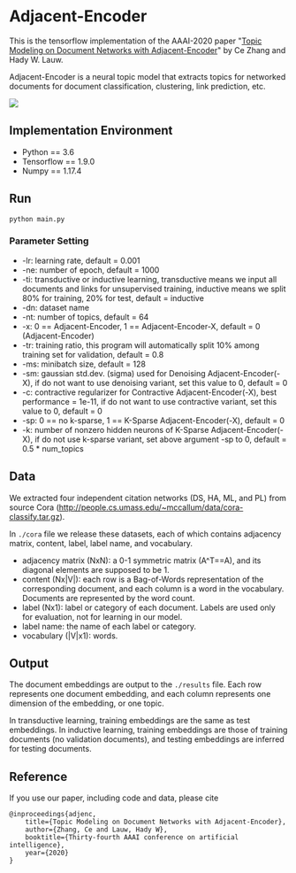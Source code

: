 # Adjacent-Encoder
This is the tensorflow implementation of the AAAI-2020 paper "[Topic Modeling on Document Networks with Adjacent-Encoder](/figure/AAAI20-Adjacent-Encoder.pdf)" by Ce Zhang and Hady W. Lauw.

Adjacent-Encoder is a neural topic model that extracts topics for networked documents for document classification, clustering, link prediction, etc.

![](/figure/model_comparison.jpg)

## Implementation Environment
- Python == 3.6
- Tensorflow == 1.9.0
- Numpy == 1.17.4

## Run
`python main.py`

### Parameter Setting
- -lr: learning rate, default = 0.001
- -ne: number of epoch, default = 1000
- -ti: transductive or inductive learning, transductive means we input all documents and links for unsupervised training, inductive means we split 80% for training, 20% for test, default = inductive
- -dn: dataset name
- -nt: number of topics, default = 64
- -x: 0 == Adjacent-Encoder, 1 == Adjacent-Encoder-X, default = 0 (Adjacent-Encoder)
- -tr: training ratio, this program will automatically split 10% among training set for validation, default = 0.8
- -ms: minibatch size, default = 128
- -sm: gaussian std.dev. (sigma) used for Denoising Adjacent-Encoder(-X), if do not want to use denoising variant, set this value to 0, default = 0
- -c: contractive regularizer for Contractive Adjacent-Encoder(-X), best performance = 1e-11, if do not want to use contractive variant, set this value to 0, default = 0
- -sp: 0 == no k-sparse, 1 == K-Sparse Adjacent-Encoder(-X), default = 0
- -k: number of nonzero hidden neurons of K-Sparse Adjacent-Encoder(-X), if do not use k-sparse variant, set above argument -sp to 0, default = 0.5 * num_topics

## Data
We extracted four independent citation networks (DS, HA, ML, and PL) from source Cora (http://people.cs.umass.edu/~mccallum/data/cora-classify.tar.gz).

In `./cora` file we release these datasets, each of which contains adjacency matrix, content, label, label name, and vocabulary.

- adjacency matrix (NxN): a 0-1 symmetric matrix (A^T==A), and its diagonal elements are supposed to be 1.
- content (Nx|V|): each row is a Bag-of-Words representation of the corresponding document, and each column is a word in the vocabulary. Documents are represented by the word count.
- label (Nx1): label or category of each document. Labels are used only for evaluation, not for learning in our model.
- label name: the name of each label or category.
- vocabulary (|V|x1): words.

## Output
The document embeddings are output to the `./results` file. Each row represents one document embedding, and each column represents one dimension of the embedding, or one topic.

In transductive learning, training embeddings are the same as test embeddings. In inductive learning, training embeddings are those of training documents (no validation documents), and testing embeddings are inferred for testing documents.

## Reference
If you use our paper, including code and data, please cite

```
@inproceedings{adjenc,
    title={Topic Modeling on Document Networks with Adjacent-Encoder},
    author={Zhang, Ce and Lauw, Hady W},
    booktitle={Thirty-fourth AAAI conference on artificial intelligence},
    year={2020}
}
```
